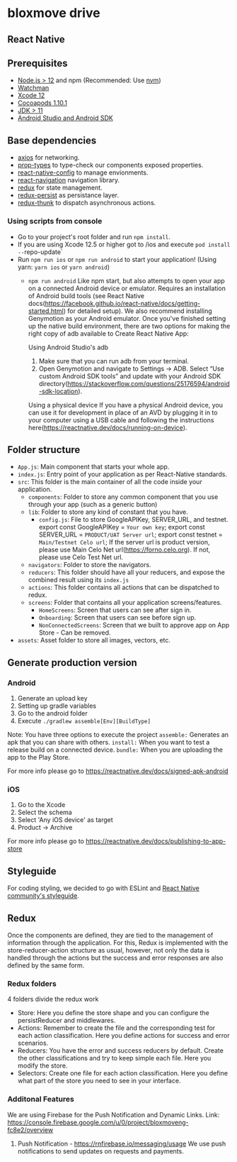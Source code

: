 # bloxmove drive
## React Native

## Prerequisites

- [Node.js > 12](https://nodejs.org) and npm (Recommended: Use [nvm](https://github.com/nvm-sh/nvm))
- [Watchman](https://facebook.github.io/watchman)
- [Xcode 12](https://developer.apple.com/xcode)
- [Cocoapods 1.10.1](https://cocoapods.org)
- [JDK > 11](https://www.oracle.com/java/technologies/javase-jdk11-downloads.html)
- [Android Studio and Android SDK](https://developer.android.com/studio)

## Base dependencies

- [axios](https://github.com/axios/axios) for networking.
- [prop-types](https://github.com/facebook/prop-types) to type-check our components exposed properties.
- [react-native-config](https://github.com/luggit/react-native-config) to manage envionments.
- [react-navigation](https://reactnavigation.org/) navigation library.
- [redux](https://redux.js.org/) for state management.
- [redux-persist](https://github.com/rt2zz/redux-persist) as persistance layer.
- [redux-thunk](https://github.com/gaearon/redux-thunk) to dispatch asynchronous actions.

### Using scripts from console

- Go to your project's root folder and run `npm install`.
- If you are using Xcode 12.5 or higher got to /ios and execute `pod install --`repo-update`
- Run `npm run ios` or `npm run android` to start your application!
  (Using yarn: `yarn ios` or `yarn android`)
  - `npm run android`
    Like npm start, but also attempts to open your app on a connected Android device or emulator. Requires an installation of Android build tools (see React Native docs(https://facebook.github.io/react-native/docs/getting-started.html) for detailed setup). We also recommend installing Genymotion as your Android emulator. Once you've finished setting up the native build environment, there are two options for making the right copy of adb available to Create React Native App:

    Using Android Studio's adb
      1. Make sure that you can run adb from your terminal.
      2. Open Genymotion and navigate to Settings -> ADB. Select “Use custom Android SDK tools” and update with your Android SDK directory(https://stackoverflow.com/questions/25176594/android-sdk-location).

    Using a physical device
      If you have a physical Android device, you can use it for development in place of an AVD by plugging it in to your computer using a USB cable and following the instructions here(https://reactnative.dev/docs/running-on-device).

## Folder structure

- `App.js`: Main component that starts your whole app.
- `index.js`: Entry point of your application as per React-Native standards.
- `src`: This folder is the main container of all the code inside your application.
  - `components`: Folder to store any common component that you use through your app (such as a generic button)
  - `lib`: Folder to store any kind of constant that you have.
    - `config.js`: File to store GoogleAPIKey, SERVER_URL, and testnet.
      export const GoogleAPIKey = `Your own key`;
      export const SERVER_URL = `PRODUCT/UAT Server url`;
      export const testnet = `Main/Testnet Celo url`;
        If the server url is product version, please use Main Celo Net url(https://forno.celo.org).
        If not, please use Celo Test Net url.
  - `navigators`: Folder to store the navigators.
  - `reducers`: This folder should have all your reducers, and expose the combined result using its `index.js`
  - `actions`: This folder contains all actions that can be dispatched to redux.
  - `screens`: Folder that contains all your application screens/features.
    - `HomeScreens`: Screen that users can see after sign in.
    - `Onboarding`: Screen that users can see before sign up.
    - `NonConnectedScreens`: Screen that we built to approve app on App Store - Can be removed.
- `assets`: Asset folder to store all images, vectors, etc.

## Generate production version

### Android

1. Generate an upload key
2. Setting up gradle variables
3. Go to the android folder
4. Execute `./gradlew assemble[Env][BuildType]`

Note: You have three options to execute the project
`assemble:` Generates an apk that you can share with others.
`install:` When you want to test a release build on a connected device.
`bundle:` When you are uploading the app to the Play Store.

For more info please go to https://reactnative.dev/docs/signed-apk-android

### iOS

1. Go to the Xcode
2. Select the schema
3. Select 'Any iOS device' as target
4. Product -> Archive

For more info please go to https://reactnative.dev/docs/publishing-to-app-store

## Styleguide

For coding styling, we decided to go with ESLint and [React Native community's styleguide](https://github.com/facebook/react-native/tree/master/packages/eslint-config-react-native-community#readme).

## Redux

Once the components are defined, they are tied to the management of information through the application. For this, Redux is implemented with the store-reducer-action structure as usual, however, not only the data is handled through the actions but the success and error responses are also defined by the same form.

### Redux folders

4 folders divide the redux work

- Store: Here you define the store shape and you can configure the persistReducer and middlewares.
- Actions: Remember to create the file and the corresponding test for each action classification. Here you define actions for success and error scenarios.
- Reducers: You have the error and success reducers by default. Create the other classifications and try to keep simple each file. Here you modify the store.
- Selectors: Create one file for each action classification. Here you define what part of the store you need to see in your interface.

### Additonal Features

We are using Firebase for the Push Notification and Dynamic Links.
Link: https://console.firebase.google.com/u/0/project/bloxmoveng-fc8e2/overview

1. Push Notification - https://rnfirebase.io/messaging/usage
  We use push notifications to send updates on requests and payments.
